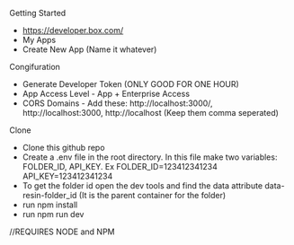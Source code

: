 Getting Started
- https://developer.box.com/
- My Apps
- Create New App (Name it whatever)

Congifuration
- Generate Developer Token (ONLY GOOD FOR ONE HOUR)
- App Access Level - App + Enterprise Access
- CORS Domains - Add these: http://localhost:3000/, http://localhost:3000, http://localhost (Keep them comma seperated)

Clone
- Clone this github repo
- Create a .env file in the root directory. In this file make two variables: FOLDER_ID, API_KEY. Ex FOLDER_ID=123412341234 API_KEY=123412341234
- To get the folder id open the dev tools and find the data attribute data-resin-folder_id (It is the parent container for the folder)
- run npm install
- run npm run dev

//REQUIRES NODE and NPM
